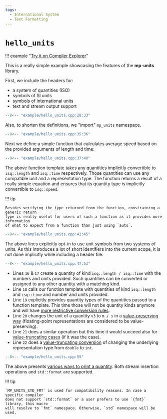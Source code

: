 ```yaml
---
tags:
  - International System
  - Text Formatting
---
```


# `hello_units`

!!! example "[Try it on Compiler Explorer](https://godbolt.org/z/E4rvPGa3n)"

This is a really simple example showcasing the features of the **mp-units** library.

First, we include the headers for:

- a system of quantities (ISQ)
- symbols of SI units
- symbols of international units
- text and stream output support

```cpp title="hello_units.cpp" linenums="1"
--8<-- "example/hello_units.cpp:28:33"
```

Also, to shorten the definitions, we "import" `mp_units` namespace.

```cpp title="hello_units.cpp" linenums="7"
--8<-- "example/hello_units.cpp:35:36"
```

Next we define a simple function that calculates average speed based on the provided
arguments of length and time:

```cpp title="hello_units.cpp" linenums="8"
--8<-- "example/hello_units.cpp:37:40"
```

The above function template takes any quantities implicitly convertible to `isq::length`
and `isq::time` respectively. Those quantities can use any compatible unit and a
representation type. The function returns a result of a really simple equation and ensures
that its quantity type is implicitly convertible to `isq::speed`.

!!! tip

    Besides verifying the type returned from the function, constraining a generic return
    type is really useful for users of such a function as it provides more information
    of what to expect from a function than just using `auto`.

```cpp title="hello_units.cpp" linenums="12"
--8<-- "example/hello_units.cpp:42:45"
```

The above lines explicitly opt-in to use unit symbols from two systems of units.
As this introduces a lot of short identifiers into the current scope, it is not done
implicitly while including a header file.

```cpp title="hello_units.cpp" linenums="16"
--8<-- "example/hello_units.cpp:47:53"
```

- Lines `16` & `17` create a quantity of kind `isq::length / isq::time` with the numbers
  and units provided. Such quantities can be converted or assigned to any other quantity
  with a matching kind.
- Line `18` calls our function template with quantities of kind `isq::length` and
  `isq::time` and number and units provided.
- Line `19` explicitly provides quantity types of the quantities passed to a function template.
  This time those will not be quantity kinds anymore and will have
  [more restrictive conversion rules](../framework_basics/simple_and_typed_quantities.md#quantity_cast-to-force-unsafe-conversions).
- Line `20` changes the unit of a quantity `v3` to `m / s` in a
  [value-preserving way](../framework_basics/value_conversions.md#value-preserving-conversions)
  (floating-point representations are considered to be value-preserving).
- Line `21` does a similar operation but this time it would succeed also for
  [value-truncating cases](../framework_basics/value_conversions.md#value-truncating-conversions)
  (if it was the case).
- Line `22` does a [value-truncating conversion](../framework_basics/value_conversions.md#value-truncating-conversions)
  of changing the underlying representation type from `double` to `int`.

```cpp title="hello_units.cpp" linenums="23"
--8<-- "example/hello_units.cpp:55"
```

The above presents [various ways to print a quantity](../framework_basics/text_output.md).
Both stream insertion operations and `std::format` are supported.

!!! tip

    `MP_UNITS_STD_FMT` is used for compatibility reasons. In case a specific compiler
    does not support `std::format` or a user prefers to use `{fmt}` library, this macro
    will resolve to `fmt` namespace. Otherwise, `std` namespace will be used.
